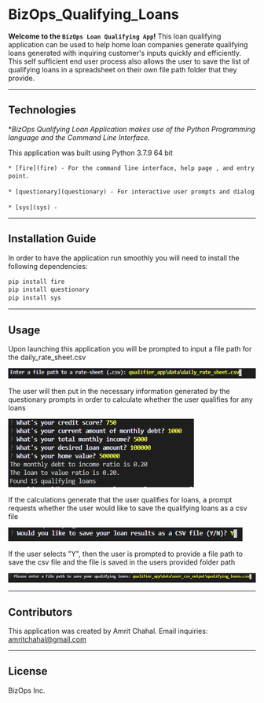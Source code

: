 # BizOps_Qualifying_Loans

**Welcome to the `BizOps Loan Qualifying App`!**
This loan qualifying application can be used to help home loan companies generate qualifying loans generated with inquiring customer's inputs quickly and efficiently. This self sufficient end user process also allows the user to save the list of qualifying loans in a spreadsheet on their own file path folder that they provide.

---

## Technologies
**BizOps Qualifying Loan Application makes use of the Python Programming language and the Command Line Interface.*

This application was built using Python 3.7.9 64 bit

    * [fire](fire) - For the command line interface, help page , and entry point.

    * [questionary](questionary) - For interactive user prompts and dialog

    * [sys](sys) - 

---

## Installation Guide

In order to have the application run smoothly you will need to install the following dependencies:
```python
pip install fire
pip install questionary
pip install sys
```
---

## Usage

Upon launching this application you will be prompted to input a file path for the daily_rate_sheet.csv

![loan_app_prompt](loan_app_prompt.PNG)


The user will then put in the necessary information generated by the questionary prompts in order to calculate whether the user qualifies for any loans

![calculation_inputs](calculation_inputs.png)


If the calculations generate that the user qualifies for loans, a prompt requests whether the user would like to save the qualifying loans as a csv file

![save_prompt](save_prompt.png)


If the user selects "Y", then the user is prompted to provide a file path to save the csv file and the file is saved in the users provided folder path

![save_file_path](save_file_path.png)

---

## Contributors

This application was created by Amrit Chahal.
Email inquiries: amritchahal@gmail.com 

---

## License

BizOps Inc.